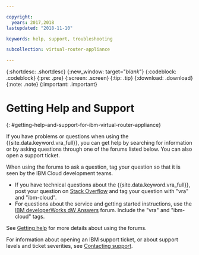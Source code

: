 ```yaml
---

copyright:
  years: 2017,2018
lastupdated: "2018-11-10"

keywords: help, support, troubleshooting

subcollection: virtual-router-appliance

---
```


{:shortdesc: .shortdesc}
{:new_window: target="_blank_"}
{:codeblock: .codeblock}
{:pre: .pre}
{:screen: .screen}
{:tip: .tip}
{:download: .download}
{:note: .note}
{:important: .important}

# Getting Help and Support
{: #getting-help-and-support-for-ibm-virtual-router-appliance}

If you have problems or questions when using the {{site.data.keyword.vra_full}}, you can get help by searching for information or by asking questions through one of the forums listed below. You can also open a support ticket.

When using the forums to ask a question, tag your question so that it is seen by the IBM Cloud development teams.

* If you have technical questions about the {{site.data.keyword.vra_full}}, post your question on [Stack Overflow](https://stackoverflow.com/search?q=vra+ibm-cloud) and tag your question with "vra" and "ibm-cloud".
* For questions about the service and getting started instructions, use the [IBM developerWorks dW Answers](https://developer.ibm.com/answers/topics/vra.html?smartspace=ibm-cloud) forum. Include the "vra" and "ibm-cloud" tags.

See [Getting help](/docs/get-support?topic=get-support-using-avatar) for more details about using the forums.

For information about opening an IBM support ticket, or about support levels and ticket severities, see [Contacting support](/docs/get-support?topic=get-support-getting-customer-support).
